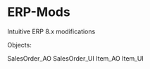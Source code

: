 ERP-Mods
========

Intuitive ERP 8.x modifications

Objects:

SalesOrder_AO
SalesOrder_UI
Item_AO
Item_UI
